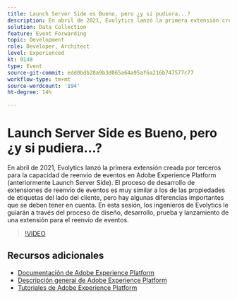 ```yaml
---
title: Launch Server Side es Bueno, pero ¿y si pudiera...?
description: En abril de 2021, Evolytics lanzó la primera extensión creada por terceros para la capacidad de reenvío de eventos en Adobe Experience Platform (anteriormente Launch Server Side). El proceso de desarrollo de extensiones de reenvío de eventos es muy similar a los de las propiedades de etiquetas del lado del cliente, pero hay algunas diferencias importantes que se deben tener en cuenta. En esta sesión, los ingenieros de Evolytics le guiarán a través del proceso de diseño, desarrollo, prueba y lanzamiento de una extensión para el reenvío de eventos.
solution: Data Collection
feature: Event Forwarding
topic: Development
role: Developer, Architect
level: Experienced
kt: 9148
type: Event
source-git-commit: edd0bdb28a9b3d065a64a95af6a216b747577c77
workflow-type: tm+mt
source-wordcount: '194'
ht-degree: 14%

---
```


# Launch Server Side es Bueno, pero ¿y si pudiera...?

En abril de 2021, Evolytics lanzó la primera extensión creada por terceros para la capacidad de reenvío de eventos en Adobe Experience Platform (anteriormente Launch Server Side). El proceso de desarrollo de extensiones de reenvío de eventos es muy similar a los de las propiedades de etiquetas del lado del cliente, pero hay algunas diferencias importantes que se deben tener en cuenta. En esta sesión, los ingenieros de Evolytics le guiarán a través del proceso de diseño, desarrollo, prueba y lanzamiento de una extensión para el reenvío de eventos.

>[!VIDEO](https://video.tv.adobe.com/v/337591/?quality=12&learn=on&hidetitle=true)

## Recursos adicionales

- [Documentación de Adobe Experience Platform](https://experienceleague.adobe.com/docs/experience-platform.html)
- [Descripción general de Adobe Experience Platform](https://experienceleague.adobe.com/docs/experience-platform/landing/home.html?lang=es)
- [Tutoriales de Adobe Experience Platform](https://experienceleague.adobe.com/docs/platform-learn/tutorials/overview.html?lang=es)
